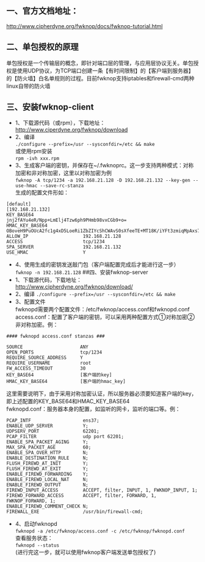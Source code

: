 ## 一、官方文档地址：
http://www.cipherdyne.org/fwknop/docs/fwknop-tutorial.html
## 二、单包授权的原理
单包授权是一个传输层的概念，即针对端口层的管理，与应用层协议无关。单包授权是使用UDP协议，为TCP端口创建一条【有时间限制】的【客户端到服务器】的【防火墙】白名单规则的过程。目前fwknop支持iptables和firewall-cmd两种linux自带的防火墙

## 三、安装fwknop-client

- 1、下载源代码（或rpm），下载地址：http://www.ciperdyne.org/fwknop/download
- 2、编译  
`
./configure --prefix=/usr --sysconfdir=/etc && make
`  
或使用rpm安装  
`
rpm -ivh xxx.rpm
`  
- 3、生成客户端的密钥，并保存在~/.fwknoprc。这一步支持两种模式：对称加密和非对称加密，这里以对称加密为例  
`
fwknop -A tcp/1234 -a 192.168.21.128 -D 192.168.21.132 --key-gen --use-hmac --save-rc-stanza
`  
生成的配置文件形如：  
```
[default]
[192.168.21.132]
KEY_BASE64                  jnj2fAYu4eR/Npp+LmElj4Tzw6ph9PHmb98vxCGb9+o=
HMAC_KEY_BASE64             OBoveH9PuOUcA2fc1g4xD5LoeRi1ZbZIYcShCWAvS0sXfeeTE+MT18K/iYFt3zmiqMpAxs79o748dJ65FhOwaQ==
ALLOW_IP                    192.168.21.128
ACCESS                      tcp/1234
SPA_SERVER                  192.168.21.132
USE_HMAC                    Y

```
- 4、使用生成的密钥发送敲门包（客户端配置完成后才能进行这一步）  
`
fwknop -n 192.168.21.128
`
##四、安装fwknop-server
- 1、下载源代码，下载地址：http://www.cipherdyne.org/fwknop/download/
- 2、编译 
`
./configure --prefix=/usr --sysconfdir=/etc && make
`
- 3、配置文件  
fwknopd需要两个配置文件：/etc/fwknop/access.conf和fwknopd.conf  
access.conf：配置了客户端的密钥，可以采用两种配置方式①对称加密②非对称加密。例：  
```
#### fwknopd access.conf stanzas ###

SOURCE                     ANY
OPEN_PORTS                 tcp/1234
REQUIRE_SOURCE_ADDRESS     Y
REQUIRE_USERNAME           root
FW_ACCESS_TIMEOUT          30
KEY_BASE64                 [客户端的key]
HMAC_KEY_BASE64            [客户端的hmac_key]

```
这里需要说明下，由于采用对称加密认证，所以服务器必须要知道客户端的key，即上述配置的KEY_BASE64和HMAC_KEY_BASE64  
fwknopd.conf：服务器本身的配置，如监听的网卡，监听的端口等。例：
```
PCAP_INTF                   ens37;
ENABLE_UDP_SERVER           Y;
UDPSERV_PORT                62201;
PCAP_FILTER                 udp port 62201;
ENABLE_SPA_PACKET_AGING     Y;
MAX_SPA_PACKET_AGE          60;
ENABLE_SPA_OVER_HTTP        N;
ENABLE_DESTINATION_RULE     N;
FLUSH_FIREWD_AT_INIT        Y;
FLUSH_FIREWD_AT_EXIT        Y;
ENABLE_FIREWD_FORWARDING    Y;
ENABLE_FIREWD_LOCAL_NAT     N;
ENABLE_FIREWD_OUTPUT        N;
FIREWD_INPUT_ACCESS         ACCEPT, filter, INPUT, 1, FWKNOP_INPUT, 1;
FIREWD_FORWARD_ACCESS       ACCEPT, filter, FORWARD, 1, FWKNOP_FORWARD, 1;
ENABLE_FIREWD_COMMENT_CHECK N;
FIREWALL_EXE                /usr/bin/firewall-cmd;
```
- 4、启动fwknopd  
`fwknopd -a /etc/fwknop/access.conf -c /etc/fwknop/fwknopd.conf`  
查看服务状态：  
`fwknopd --status`  
(进行完这一步，就可以使用fwknop客户端发送单包授权了)